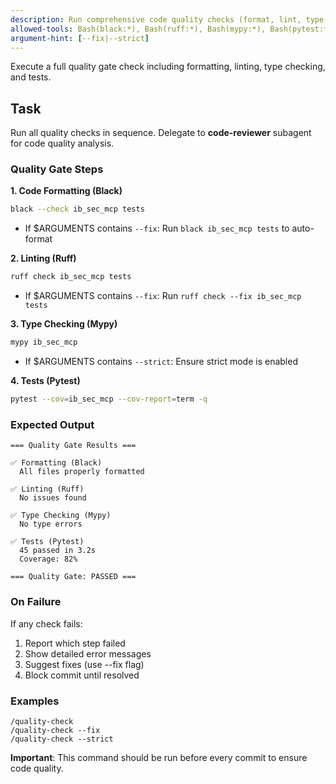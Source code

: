 ```yaml
---
description: Run comprehensive code quality checks (format, lint, type, test)
allowed-tools: Bash(black:*), Bash(ruff:*), Bash(mypy:*), Bash(pytest:*), Read
argument-hint: [--fix|--strict]
---
```


Execute a full quality gate check including formatting, linting, type checking, and tests.

## Task

Run all quality checks in sequence. Delegate to **code-reviewer** subagent for code quality analysis.

### Quality Gate Steps

**1. Code Formatting (Black)**
```bash
black --check ib_sec_mcp tests
```
- If $ARGUMENTS contains `--fix`: Run `black ib_sec_mcp tests` to auto-format

**2. Linting (Ruff)**
```bash
ruff check ib_sec_mcp tests
```
- If $ARGUMENTS contains `--fix`: Run `ruff check --fix ib_sec_mcp tests`

**3. Type Checking (Mypy)**
```bash
mypy ib_sec_mcp
```
- If $ARGUMENTS contains `--strict`: Ensure strict mode is enabled

**4. Tests (Pytest)**
```bash
pytest --cov=ib_sec_mcp --cov-report=term -q
```

### Expected Output

```
=== Quality Gate Results ===

✅ Formatting (Black)
  All files properly formatted

✅ Linting (Ruff)
  No issues found

✅ Type Checking (Mypy)
  No type errors

✅ Tests (Pytest)
  45 passed in 3.2s
  Coverage: 82%

=== Quality Gate: PASSED ===
```

### On Failure

If any check fails:
1. Report which step failed
2. Show detailed error messages
3. Suggest fixes (use --fix flag)
4. Block commit until resolved

### Examples

```
/quality-check
/quality-check --fix
/quality-check --strict
```

**Important**: This command should be run before every commit to ensure code quality.
